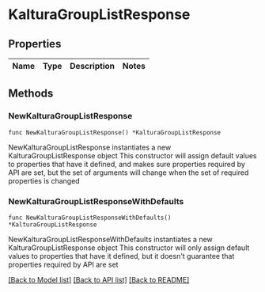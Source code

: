 # KalturaGroupListResponse

## Properties

Name | Type | Description | Notes
------------ | ------------- | ------------- | -------------

## Methods

### NewKalturaGroupListResponse

`func NewKalturaGroupListResponse() *KalturaGroupListResponse`

NewKalturaGroupListResponse instantiates a new KalturaGroupListResponse object
This constructor will assign default values to properties that have it defined,
and makes sure properties required by API are set, but the set of arguments
will change when the set of required properties is changed

### NewKalturaGroupListResponseWithDefaults

`func NewKalturaGroupListResponseWithDefaults() *KalturaGroupListResponse`

NewKalturaGroupListResponseWithDefaults instantiates a new KalturaGroupListResponse object
This constructor will only assign default values to properties that have it defined,
but it doesn't guarantee that properties required by API are set


[[Back to Model list]](../README.md#documentation-for-models) [[Back to API list]](../README.md#documentation-for-api-endpoints) [[Back to README]](../README.md)


